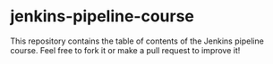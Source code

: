 # jenkins-pipeline-course
This repository contains the table of contents of the Jenkins pipeline course. Feel free to fork it or make a pull request to improve it!
